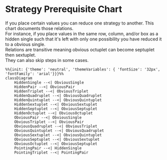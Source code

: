 # Strategy Prerequisite Chart
If you place certain values you can reduce one strategy to another. This chart documents those relations.<br>
For instance, if you place values in the same row, column, and/or box as a hidden single such that it's left with only one possibility you have reduced it to a obvious single.<br>
Relations are transitive meaning obvious octuplet can become septuplet then sextuplet.<br>
They can also skip steps in some cases.

```mermaid
%%{init: {'theme': 'neutral', 'themeVariables': { 'fontSize': '32px', 'fontFamily': 'arial'}}}%%
classDiagram
    HiddenSingle --<| ObviousSingle
    HiddenPair --<| ObviousPair
    HiddenTriplet --<| ObviousTriplet
    HiddenQuadruplet --<| ObviousQuadruplet
    HiddenQuintuplet --<| ObviousQuintuplet
    HiddenSextuplet --<| ObviousSextuplet
    HiddenSeptuplet --<| ObviousSeptuplet
    HiddenOctuplet --<| ObviousOctuplet
    ObviousPair --<| ObviousSingle
    ObviousTriplet --<| ObviousPair
    ObviousQuadruplet --<| ObviousTriplet
    ObviousQuintuplet --<| ObviousQuadruplet
    ObviousSextuplet --<| ObviousQuintuplet
    ObviousSeptuplet --<| ObviousSextuplet
    ObviousOctuplet --<| ObviousSeptuplet
    PointingPair --<| HiddenSingle
    PointingTriplet --<| PointingPair
```